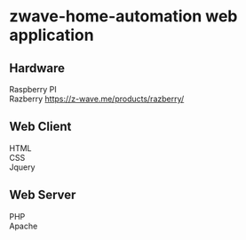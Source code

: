 # zwave-home-automation web application 
## Hardware   
Raspberry PI   
Razberry https://z-wave.me/products/razberry/    

## Web Client
HTML   
CSS   
Jquery 

## Web Server
PHP   
Apache



